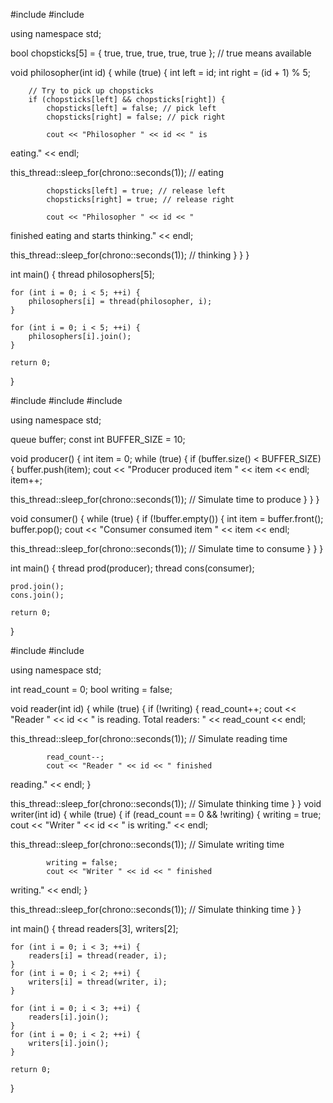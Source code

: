#include<iostream> 
#include<thread> 
 
using namespace std; 
 
bool chopsticks[5] = { true, true, true, true, 
true }; // true means available 
 
void philosopher(int id) { 
    while (true) { 
        int left = id; 
        int right = (id + 1) % 5; 
         
        // Try to pick up chopsticks 
        if (chopsticks[left] && chopsticks[right]) { 
            chopsticks[left] = false; // pick left 
            chopsticks[right] = false; // pick right 
             
            cout << "Philosopher " << id << " is 
eating." << endl; 
            
this_thread::sleep_for(chrono::seconds(1)); // 
eating 
             
            chopsticks[left] = true; // release left 
            chopsticks[right] = true; // release right 
             
            cout << "Philosopher " << id << " 
finished eating and starts thinking." << endl; 
            
this_thread::sleep_for(chrono::seconds(1)); // 
thinking 
        } 
    } 
} 
 
int main() { 
    thread philosophers[5]; 
     
    for (int i = 0; i < 5; ++i) { 
        philosophers[i] = thread(philosopher, i); 
    } 
     
    for (int i = 0; i < 5; ++i) { 
        philosophers[i].join(); 
    } 
 
    return 0; 
} 
 
 
 
 
 
 
 
 
 
 
 
 
 
 
 
#include<iostream> 
#include<thread> 
#include<queue> 
 
using namespace std; 
 
queue<int> buffer; 
const int BUFFER_SIZE = 10; 
 
void producer() { 
    int item = 0; 
    while (true) { 
        if (buffer.size() < BUFFER_SIZE) { 
            buffer.push(item); 
            cout << "Producer produced item " << 
item << endl; 
            item++; 
            
this_thread::sleep_for(chrono::seconds(1)); // 
Simulate time to produce 
        } 
    } 
} 
 
void consumer() { 
    while (true) { 
        if (!buffer.empty()) { 
            int item = buffer.front(); 
            buffer.pop(); 
            cout << "Consumer consumed item " << 
item << endl; 
            
this_thread::sleep_for(chrono::seconds(1)); // 
Simulate time to consume 
        } 
    } 
} 
 
int main() { 
    thread prod(producer); 
    thread cons(consumer); 
     
    prod.join(); 
    cons.join(); 
     
    return 0; 
} 
  
#include<iostream> 
#include<thread> 
 
using namespace std; 
 
int read_count = 0; 
bool writing = false; 
 
void reader(int id) { 
    while (true) { 
        if (!writing) { 
            read_count++; 
            cout << "Reader " << id << " is reading. 
Total readers: " << read_count << endl; 
            
this_thread::sleep_for(chrono::seconds(1)); // 
Simulate reading time 
             
            read_count--; 
            cout << "Reader " << id << " finished 
reading." << endl; 
        } 
        
this_thread::sleep_for(chrono::seconds(1)); // 
Simulate thinking time 
    } 
} 
void writer(int id) { 
    while (true) { 
        if (read_count == 0 && !writing) { 
            writing = true; 
            cout << "Writer " << id << " is writing." 
<< endl; 
            
this_thread::sleep_for(chrono::seconds(1)); // 
Simulate writing time 
             
            writing = false; 
            cout << "Writer " << id << " finished 
writing." << endl; 
        } 
        
this_thread::sleep_for(chrono::seconds(1)); // 
Simulate thinking time 
    } 
} 
 
int main() { 
    thread readers[3], writers[2]; 
     
    for (int i = 0; i < 3; ++i) { 
        readers[i] = thread(reader, i); 
    } 
    for (int i = 0; i < 2; ++i) { 
        writers[i] = thread(writer, i); 
    } 
     
    for (int i = 0; i < 3; ++i) { 
        readers[i].join(); 
    } 
    for (int i = 0; i < 2; ++i) { 
        writers[i].join(); 
    } 
     
    return 0; 
}
